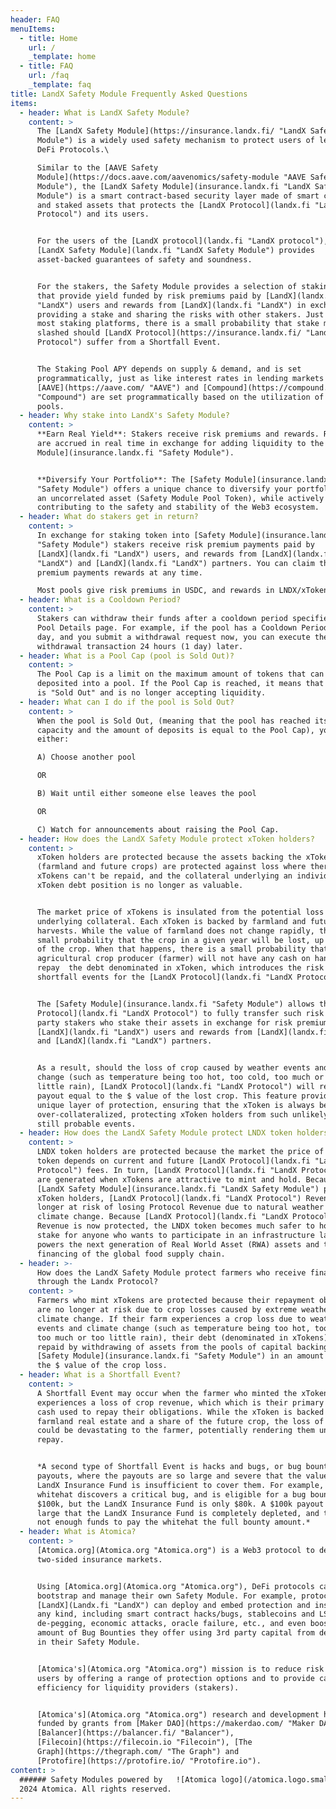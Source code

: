 ```yaml
---
header: FAQ
menuItems:
  - title: Home
    url: /
    _template: home
  - title: FAQ
    url: /faq
    _template: faq
title: LandX Safety Module Frequently Asked Questions
items:
  - header: What is LandX Safety Module?
    content: >
      The [LandX Safety Module](https://insurance.landx.fi/ "LandX Safety
      Module") is a widely used safety mechanism to protect users of leading
      DeFi Protocols.\

      Similar to the [AAVE Safety
      Module](https://docs.aave.com/aavenomics/safety-module "AAVE Safety
      Module"), the [LandX Safety Module](insurance.landx.fi "LandX Safety
      Module") is a smart contract-based security layer made of smart contracts
      and staked assets that protects the [LandX Protocol](landx.fi "LandX
      Protocol") and its users.


      For the users of the [LandX protocol](landx.fi "LandX protocol"), the
      [LandX Safety Module](landx.fi "LandX Safety Module") provides
      asset-backed guarantees of safety and soundness.


      For the stakers, the Safety Module provides a selection of staking pools
      that provide yield funded by risk premiums paid by [LandX](landx.fi
      "LandX") users and rewards from [LandX](landx.fi "LandX") in exchange for
      providing a stake and sharing the risks with other stakers. Just like on
      most staking platforms, there is a small probability that stake may get
      slashed should [LandX Protocol](https://insurance.landx.fi/ "LandX
      Protocol") suffer from a Shortfall Event.


      The Staking Pool APY depends on supply & demand, and is set
      programmatically, just as like interest rates in lending markets such as
      [AAVE](https://aave.com/ "AAVE") and [Compound](https://compound.finance/
      "Compound") are set programmatically based on the utilization of capital
      pools.
  - header: Why stake into LandX's Safety Module?
    content: >
      **Earn Real Yield**: Stakers receive risk premiums and rewards. Rewards
      are accrued in real time in exchange for adding liquidity to the [Safety
      Module](insurance.landx.fi "Safety Module").


      **Diversify Your Portfolio**: The [Safety Module](insurance.landx.fi
      "Safety Module") offers a unique chance to diversify your portfolio with
      an uncorrelated asset (Safety Module Pool Token), while actively
      contributing to the safety and stability of the Web3 ecosystem.
  - header: What do stakers get in return?
    content: >
      In exchange for staking token into [Safety Module](insurance.landx.fi
      "Safety Module") stakers receive risk premium payments paid by
      [LandX](landx.fi "LandX") users, and rewards from [LandX](landx.fi
      "LandX") and [LandX](landx.fi "LandX") partners. You can claim the risk
      premium payments rewards at any time.

      Most pools give risk premiums in USDC, and rewards in LNDX/xToken.
  - header: What is a Cooldown Period?
    content: >
      Stakers can withdraw their funds after a cooldown period specified on the
      Pool Details page. For example, if the pool has a Cooldown Period of 1
      day, and you submit a withdrawal request now, you can execute the
      withdrawal transaction 24 hours (1 day) later.
  - header: What is a Pool Cap (pool is Sold Out)?
    content: >
      The Pool Cap is a limit on the maximum amount of tokens that can be
      deposited into a pool. If the Pool Cap is reached, it means that the pool
      is "Sold Out" and is no longer accepting liquidity.
  - header: What can I do if the pool is Sold Out?
    content: >
      When the pool is Sold Out, (meaning that the pool has reached its maximum
      capacity and the amount of deposits is equal to the Pool Cap), you can
      either:

      A) Choose another pool

      OR

      B) Wait until either someone else leaves the pool

      OR

      C) Watch for announcements about raising the Pool Cap.
  - header: How does the LandX Safety Module protect xToken holders?
    content: >
      xToken holders are protected because the assets backing the xToken
      (farmland and future crops) are protected against loss where there debt of
      xTokens can't be repaid, and the collateral underlying an individual
      xToken debt position is no longer as valuable.


      The market price of xTokens is insulated from the potential loss of the
      underlying collateral. Each xToken is backed by farmland and future
      harvests. While the value of farmland does not change rapidly, there is a
      small probability that the crop in a given year will be lost, up to 100%
      of the crop. When that happens, there is a small probability that the
      agricultural crop producer (farmer) will not have any cash on hand to
      repay  the debt denominated in xToken, which introduces the risk of
      shortfall events for the [LandX Protocol](landx.fi "LandX Protocol").


      The [Safety Module](insurance.landx.fi "Safety Module") allows the [LandX
      Protocol](landx.fi "LandX Protocol") to fully transfer such risk to 3rd
      party stakers who stake their assets in exchange for risk premiums paid by
      [LandX](landx.fi "LandX") users and rewards from [LandX](landx.fi "LandX")
      and [LandX](landx.fi "LandX") partners.


      As a result, should the loss of crop caused by weather events and climate
      change (such as temperature being too hot, too cold, too much or too
      little rain), [LandX Protocol](landx.fi "LandX Protocol") will receive a
      payout equal to the $ value of the lost crop. This feature provides a
      unique layer of protection, ensuring that the xToken is always be
      over-collateralized, protecting xToken holders from such unlikely but
      still probable events.
  - header: How does the LandX Safety Module protect LNDX token holders?
    content: >
      LNDX token holders are protected because the market the price of the LNDX
      token depends on current and future [LandX Protocol](landx.fi "LandX
      Protocol") fees. In turn, [LandX Protocol](landx.fi "LandX Protocol") fees
      are generated when xTokens are attractive to mint and hold. Because the
      [LandX Safety Module](insurance.landx.fi "LandX Safety Module") protects
      xToken holders, [LandX Protocol](landx.fi "LandX Protocol") Revenue is no
      longer at risk of losing Protocol Revenue due to natural weather risks and
      climate change. Because [LandX Protocol](landx.fi "LandX Protocol")
      Revenue is now protected, the LNDX token becomes much safer to hold and
      stake for anyone who wants to participate in an infrastructure layer that
      powers the next generation of Real World Asset (RWA) assets and the
      financing of the global food supply chain.
  - header: >-
      How does the LandX Safety Module protect farmers who receive financing
      through the Landx Protocol?
    content: >
      Farmers who mint xTokens are protected because their repayment obligations
      are no longer at risk due to crop losses caused by extreme weather and
      climate change. If their farm experiences a crop loss due to weather
      events and climate change (such as temperature being too hot, too cold,
      too much or too little rain), their debt (denominated in xTokens) will be
      repaid by withdrawing of assets from the pools of capital backing the
      [Safety Module](insurance.landx.fi "Safety Module") in an amount equal to
      the $ value of the crop loss.
  - header: What is a Shortfall Event?
    content: >
      A Shortfall Event may occur when the farmer who minted the xToken
      experiences a loss of crop revenue, which which is their primary source of
      cash used to repay their obligations. While the xToken is backed by both
      farmland real estate and a share of the future crop, the loss of the crop
      could be devastating to the farmer, potentially rendering them unable to
      repay.


      *A second type of Shortfall Event is hacks and bugs, or bug bounty
      payouts, where the payouts are so large and severe that the value of the
      LandX Insurance Fund is insufficient to cover them. For example, if a
      whitehat discovers a critical bug, and is eligible for a bug bounty of
      $100k, but the LandX Insurance Fund is only $80k. A $100k payout is so
      large that the LandX Insurance Fund is completely depleted, and there are
      not enough funds to pay the whitehat the full bounty amount.*
  - header: What is Atomica?
    content: >
      [Atomica.org](Atomica.org "Atomica.org") is a Web3 protocol to deploy
      two-sided insurance markets.


      Using [Atomica.org](Atomica.org "Atomica.org"), DeFi protocols can deploy,
      bootstrap and manage their own Safety Module. For example, protocols like
      [LandX](Landx.fi "LandX") can deploy and embed protection and insurance of
      any kind, including smart contract hacks/bugs, stablecoins and LSDs
      de-pegging, economic attacks, oracle failure, etc., and even boost the
      amount of Bug Bounties they offer using 3rd party capital from depositors
      in their Safety Module.


      [Atomica's](Atomica.org "Atomica.org") mission is to reduce risk for DeFi
      users by offering a range of protection options and to provide capital
      efficiency for liquidity providers (stakers).


      [Atomica's](Atomica.org "Atomica.org") research and development has been
      funded by grants from [Maker DAO](https://makerdao.com/ "Maker DAO"),
      [Balancer](https://balancer.fi/ "Balancer"),
      [Filecoin](https://filecoin.io "Filecoin"), [The
      Graph](https://thegraph.com/ "The Graph") and
      [Protofire](https://protofire.io/ "Protofire.io").
content: >
  ###### Safety Modules powered by   ![Atomica logo](/atomica.logo.small.svg) ©
  2024 Atomica. All rights reserved.
---
```


